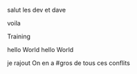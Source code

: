 

salut les dev et dave

voila

 Training


hello World
hello World

je rajout
On en a #gros
de tous ces conflits

